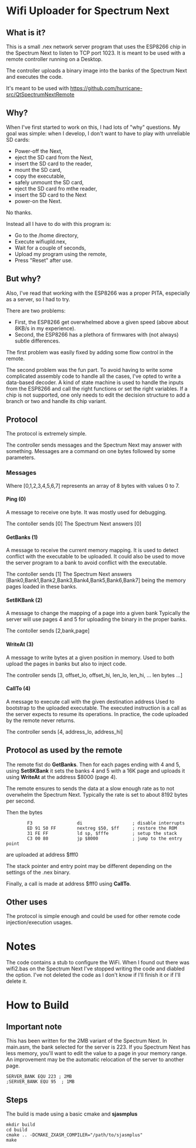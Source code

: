 # Wifi Uploader for Spectrum Next

## What is it?

This is a small .nex network server program that uses the ESP8266 chip in the Spectrum Next to listen to TCP port 1023.
It is meant to be used with a remote controller running on a Desktop.

The controller uploads a binary image into the banks of the Spectrum Next and executes the code.

It's meant to be used with https://github.com/hurricane-src/QtSpectrumNextRemote

## Why?

When I've first started to work on this, I had lots of "why" questions.
My goal was simple: when I develop, I don't want to have to play with unreliable SD cards:

* Power-off the Next,
* eject the SD card from the Next,
* insert the SD card to the reader,
* mount the SD card,
* copy the executable,
* safely unmount the SD card,
* eject the SD card fro mthe reader,
* insert the SD card to the Next
* power-on the Next.

No thanks.

Instead all I have to do with this program is:

* Go to the /home directory,
* Execute wifiupld.nex,
* Wait for a couple of seconds,
* Upload my program using the remote,
* Press "Reset" after use.

## But why?

Also, I've read that working with the ESP8266 was a proper PITA, especially as a server, so I had to try.

There are two problems:
* First, the ESP8266 get overwhelmed above a given speed (above about 8KB/s in my experience).
* Second, the ESP8266 has a plethora of firmwares with (not always) subtle differences.

The first problem was easily fixed by adding some flow control in the remote.

The second problem was the fun part. To avoid having to write some complicated assembly code to handle all the cases,
I've opted to write a data-based decoder. A kind of state machine is used to handle the inputs from the ESP8266 and call the right functions or set the right variables.
If a chip is not supported, one only needs to edit the decision structure to add a branch or two and handle its chip variant.

## Protocol

The protocol is extremely simple.

The controller sends messages and the Spectrum Next may answer with something.
Messages are a command on one bytes followed by some parameters.

### Messages

Where [0,1,2,3,4,5,6,7] represents an array of 8 bytes with values 0 to 7.

#### Ping (0)

A message to receive one byte. It was mostly used for debugging.

The contoller sends [0]
The Spectrum Next answers [0]

#### GetBanks (1)

A message to receive the current memory mapping.
It is used to detect conflict with the executable to be uploaded.
It could also be used to move the server program to a bank to avoid conflict with the executable.

The contoller sends [1]
The Spectrum Next answers [Bank0,Bank1,Bank2,Bank3,Bank4,Bank5,Bank6,Bank7] being the memory pages loaded in these banks.

#### Set8KBank (2)

A message to change the mapping of a page into a given bank
Typically the server will use pages 4 and 5 for uploading the binary in the proper banks.

The contoller sends [2,bank,page]

#### WriteAt (3)

A message to write bytes at a given position in memory.
Used to both upload the pages in banks but also to inject code.

The controller sends [3, offset_lo, offset_hi, len_lo, len_hi, ... len bytes ...]

#### CallTo (4)

A message to execute call with the given destination address
Used to bootstrap to the uploaded executable.
The executed instruction is a call as the server expects to resume its operations.
In practice, the code uploaded by the remote never returns.

The controller sends [4, address_lo, address_hi]

## Protocol as used by the remote

The remote fist do **GetBanks**.
Then for each pages ending with 4 and 5,
using **Set8KBank** it sets the banks 4 and 5 with a 16K page and
uploads it using **WriteAt** at the address $8000 (page 4).

The remote ensures to sends the data at a slow enough rate as to not overwhelm the Spectrum Next.
Typically the rate is set to about 8192 bytes per second.

Then the bytes
```
        F3                 di                   ; disable interrupts
        ED 91 50 FF        nextreg $50, $ff     ; restore the ROM
        31 FE FF           ld sp, $fffe         ; setup the stack
        C3 00 80           jp $8000             ; jump to the entry point
```
are uploaded at address $fff0

The stack pointer and entry point may be different depending on the settings of the .nex binary.

Finally, a call is made at address $fff0 using **CallTo**.

## Other uses

The protocol is simple enough and could be used for other remote code injection/execution usages.

# Notes

The code contains a stub to configure the WiFi.
When I found out there was wifi2.bas on the Spectrum Next I've stopped writing the code and diabled the option.
I've not deleted the code as I don't know if I'll finish it or if I'll delete it.

# How to Build

## Important note

This has been written for the 2MB variant of the Spectrum Next.
In main.asm, the bank selected for the server is 223.
If you Spectrum Next has less memory, you'll want to edit the value to a page in your memory range.
An improvement may be the automatic relocation of the server to another page.

```
SERVER_BANK EQU 223 ; 2MB
;SERVER_BANK EQU 95  ; 1MB
```

## Steps

The build is made using a basic cmake and **sjasmplus**

```
mkdir build
cd build
cmake .. -DCMAKE_ZXASM_COMPILER="/path/to/sjasmplus"
make
```

